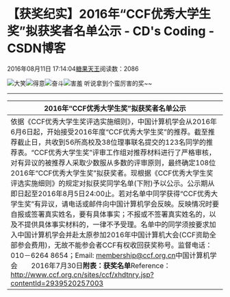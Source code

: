 # 【获奖纪实】2016年“CCF优秀大学生奖”拟获奖者名单公示 - CD's Coding - CSDN博客





2016年08月11日 17:14:04[糖果天王](https://me.csdn.net/okcd00)阅读数：2086








![大笑](http://static.blog.csdn.net/xheditor/xheditor_emot/default/laugh.gif)![得意](http://static.blog.csdn.net/xheditor/xheditor_emot/default/proud.gif)![奋斗](http://static.blog.csdn.net/xheditor/xheditor_emot/default/struggle.gif)![害羞](http://static.blog.csdn.net/xheditor/xheditor_emot/default/shy.gif) 听说拿到个蛮厉害的奖~~


-------------------------------------


|2016年“CCF优秀大学生奖”拟获奖者名单公示|
|----|
|依据《CCF优秀大学生奖评选实施细则》，中国计算机学会从2016年6月6日起，开始接受2016年度“CCF优秀大学生奖”的推荐。截至推荐截止日，共收到56所高校及38位理事联名提交的123名同学的推荐表。“CCF优秀大学生奖”评审工作组对推荐材料进行了严格审核，对有异议的被推荐人采取少数服从多数的评审原则，最终确定108位2016年“CCF优秀大学生奖”拟获奖者。现根据《CCF优秀大学生奖评选实施细则》的规定对拟获奖同学名单(下附)予以公示。公示期从即日起至2016年8月5日24:00止。若对名单中同学获得“CCF优秀大学生奖”有异议，请电话或邮件向中国计算机学会反映。反映情况时要自报或签署真实姓名，要有具体事实；不报或不签署真实姓名的，以及不提供具体事实材料的，一律不予受理。名单中的同学须按要求加入中国计算机学会并赴太原参加2016年中国计算机大会(CCF资助全部参会费用)，无故不能参会者CCF有权收回获奖称号。监督电话：010－6264 8654；Email: [membership@ccf.org.cn](mailto:membership@ccf.org.cn)中国计算机学会　　2016年7月30日**附表：获奖名单**Reference：http://www.ccf.org.cn/sites/ccf/xhdtnry.jsp?contentId=2939520257003|













